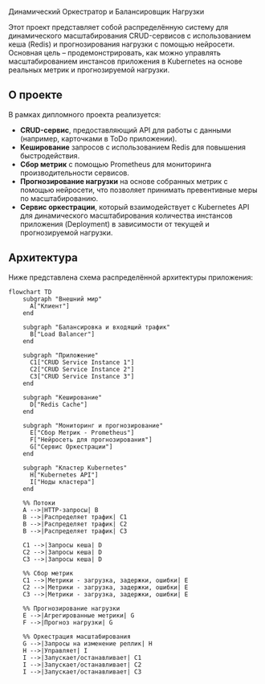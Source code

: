Динамический Оркестратор и Балансировщик Нагрузки

Этот проект представляет собой распределённую систему для динамического масштабирования CRUD-сервисов с использованием кеша (Redis) и прогнозирования нагрузки с помощью нейросети. Основная цель – продемонстрировать, как можно управлять масштабированием инстансов приложения в Kubernetes на основе реальных метрик и прогнозируемой нагрузки.

## О проекте

В рамках дипломного проекта реализуется:
- **CRUD-сервис**, предоставляющий API для работы с данными (например, карточками в ToDo приложении).
- **Кеширование** запросов с использованием Redis для повышения быстродействия.
- **Сбор метрик** с помощью Prometheus для мониторинга производительности сервисов.
- **Прогнозирование нагрузки** на основе собранных метрик с помощью нейросети, что позволяет принимать превентивные меры по масштабированию.
- **Сервис оркестрации**, который взаимодействует с Kubernetes API для динамического масштабирования количества инстансов приложения (Deployment) в зависимости от текущей и прогнозируемой нагрузки.

## Архитектура

Ниже представлена схема распределённой архитектуры приложения:

```mermaid
flowchart TD
    subgraph "Внешний мир"
      A["Клиент"] 
    end

    subgraph "Балансировка и входящий трафик"
      B["Load Balancer"]
    end

    subgraph "Приложение"
      C1["CRUD Service Instance 1"]
      C2["CRUD Service Instance 2"]
      C3["CRUD Service Instance 3"]
    end

    subgraph "Кеширование"
      D["Redis Cache"]
    end

    subgraph "Мониторинг и прогнозирование"
      E["Сбор Метрик - Prometheus"]
      F["Нейросеть для прогнозирования"]
      G["Сервис Оркестрации"]
    end

    subgraph "Кластер Kubernetes"
      H["Kubernetes API"]
      I["Ноды кластера"]
    end

    %% Потоки
    A -->|HTTP-запросы| B
    B -->|Распределяет трафик| C1
    B -->|Распределяет трафик| C2
    B -->|Распределяет трафик| C3

    C1 -->|Запросы кеша| D
    C2 -->|Запросы кеша| D
    C3 -->|Запросы кеша| D

    %% Сбор метрик
    C1 -->|Метрики - загрузка, задержки, ошибки| E
    C2 -->|Метрики - загрузка, задержки, ошибки| E
    C3 -->|Метрики - загрузка, задержки, ошибки| E

    %% Прогнозирование нагрузки
    E -->|Агрегированные метрики| G
    F -->|Прогноз нагрузки| G

    %% Оркестрация масштабирования
    G -->|Запросы на изменение реплик| H
    H -->|Управляет| I
    I -->|Запускает/останавливает| C1
    I -->|Запускает/останавливает| C2
    I -->|Запускает/останавливает| C3

